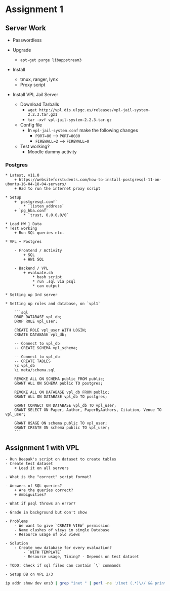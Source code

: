 
# Assignment 1


## Server Work

* Passwordless
* Upgrade
    - `apt-get purge libappstream3`
* Install
    - tmux, ranger, lynx
    - Proxy script

* Install VPL Jail Server
    - Download Tarballs
        + `wget http://vpl.dis.ulpgc.es/releases/vpl-jail-system-2.2.3.tar.gz1`
        + `tar -xvf vpl-jail-system-2.2.3.tar.gz`
    - Config file
        + In `vpl-jail-system.conf` make the following changes
            * `PORT=80` --> `PORT=8080`
            * `FIREWALL=2` --> `FIREWALL=0`
    - Test working?
        + Moodle dummy activity

### Postgres

    * Latest, v11.0
        + https://websiteforstudents.com/how-to-install-postgresql-11-on-ubuntu-16-04-18-04-servers/
        + Had to run the internet proxy script

    * Setup
        + `postgresql.conf`
            * `listen_address`
        + `pg_hba.conf`
            * `trust, 0.0.0.0/0`

    * Load HW 1 Data
    * Test working
        + Run SQL queries etc.

    * VPL + Postgres

        - Frontend / Activity
            + SQL
            + HW1 SQL

        - Backend / VPL
            + evaluate.sh
                * bash script
                * run .sql via psql
                * can output

    * Setting up 3rd server

    * Setting up roles and database, on `vpl1`

        ```sql
        DROP DATABASE vpl_db;
        DROP ROLE vpl_user;

        CREATE ROLE vpl_user WITH LOGIN;
        CREATE DATABASE vpl_db;

        -- Connect to vpl_db
        -- CREATE SCHEMA vpl_schema;

        -- Connect to vpl_db
        -- CREATE TABLES
        \c vpl_db
        \i meta/schema.sql

        REVOKE ALL ON SCHEMA public FROM public;
        GRANT ALL ON SCHEMA public TO postgres;

        REVOKE ALL ON DATABASE vpl_db FROM public;
        GRANT ALL ON DATABASE vpl_db TO postgres;
        
        GRANT CONNECT ON DATABASE vpl_db TO vpl_user;
        GRANT SELECT ON Paper, Author, PaperByAuthors, Citation, Venue TO vpl_user;

        GRANT USAGE ON schema public TO vpl_user;
        GRANT CREATE ON schema public TO vpl_user;
        ```

## Assignment 1 with VPL

    - Run Deepak's script on dataset to create tables
    - Create test dataset
        + Load it on all servers

    - What is the "correct" script format?

    - Answers of SQL queries?
        + Are the queries correct?
        + Ambiguities?

    - What if psql throws an error?

    - Grade in background but don't show

    - Problems
        - We want to give `CREATE VIEW` permission
        - Name clashes of views in single Database
        - Resource usage of old views

    - Solution
        - Create new database for every evaluation?
            - `WITH TEMPLATE`
            - Resource usage, Timing? - Depends on test dataset

    - TODO: Check if sql files can contain `\` commands

    - Setup DB on VPL 2/3

```bash
ip addr show dev ens3 | grep "inet " | perl -ne '/inet (.*)\// && print $1'
```

